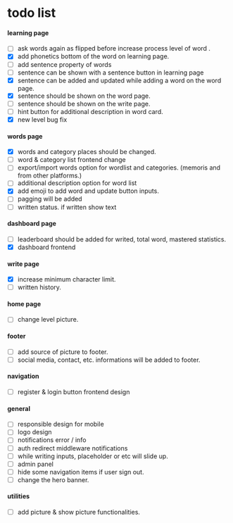 # todo list

#### learning page
- [ ]  ask words again as flipped before increase process level of word .
- [x]  add phonetics bottom of the word on learning page.
- [ ]  add sentence property of words
  - [ ]  sentence can be shown with a sentence button in learning page
  - [x]  sentence can be added and updated while adding a word on the word page.
  - [x]  sentence should be shown on the word page.
  - [ ]  sentence should be shown on the write page.
- [ ]  hint button for additional description in word card.
- [x]  new level bug fix
#### words page
- [x]  words and category places should be changed.
- [ ]  word & category list frontend change
- [ ]  export/import words option for wordlist and categories. (memoris and from other platforms.)
- [ ]  additional description option for word list
- [x]  add emoji to add word and update button inputs.
- [ ]  pagging will be added
- [ ]  written status. if written show text
#### dashboard page
- [ ]  leaderboard should be added for writed, total word, mastered statistics.
- [x]  dashboard frontend
#### write page
- [x]  increase minimum character limit.
- [ ]  written history.
#### home page
- [ ]  change level picture.
#### footer
- [ ]  add source of picture to footer.
- [ ]  social media, contact, etc. informations will be added to footer.
#### navigation
- [ ]  register & login button frontend design
#### general
- [ ]  responsible design for mobile
- [ ]  logo design
- [ ]  notifications error / info
  - [ ] auth redirect middleware notifications
- [ ]  while writing inputs, placeholder or etc will slide up.
- [ ]  admin panel
- [ ]  hide some navigation items if user sign out.
- [ ]  change the hero banner.

#### utilities
- [ ] add picture & show picture functionalities.